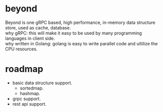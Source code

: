 # beyond

Beyond is one gRPC based, high performance, in-memory data structure store, used as cache, database.  
why gRPC: this will make it easy to be used by many programming languages in client side.  
why written in Golang: golang is easy to write parallel code and ultilize the CPU resources.  

# roadmap
- basic data structure support.
    - sortedmap.
    - hashmap.
- grpc support.
- rest api support.
